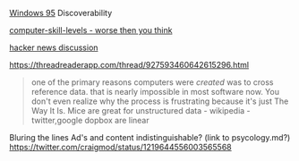 [Windows 95](https://twitter.com/tuomassalo/status/978717292023500805)
Discoverability

[computer-skill-levels - worse then you think](https://www.nngroup.com/articles/computer-skill-levels/)

[hacker news discussion](https://news.ycombinator.com/item?id=21037674)

https://threadreaderapp.com/thread/927593460642615296.html
> one of the primary reasons computers were *created* was to cross reference data. that is nearly impossible in most software now.
> You don't even realize why the process is frustrating because it's just The Way It Is.
> Mice are great for unstructured data - wikipedia - twitter,google dopbox are linear

Bluring the lines
Ad's and content indistinguishable?
(link to psycology.md?)
https://twitter.com/craigmod/status/1219644556003565568